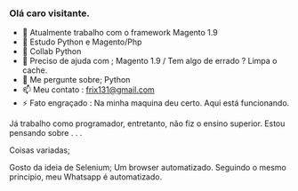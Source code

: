### Olá caro visitante.

<!--
**Gabriel712/Gabriel712** is a ✨ _special_ ✨ repository because its `README.md` (this file) appears on your GitHub profile.

Here are some ideas to get you started:

- 🔭 I’m currently working on ...
- 🌱 I’m currently learning ...
- 👯 I’m looking to collaborate on ...
- 🤔 I’m looking for help with ...
- 💬 Ask me about ...
- 📫 How to reach me: ...
- 😄 Pronouns: ...
- ⚡ Fun fact: ...
-->
- 🔭 Atualmente trabalho com o framework Magento 1.9
- 🌱 Estudo Python e Magento/Php
- 👯 Collab Python
- 🤔 Preciso de ajuda com ; Magento 1.9 / Tem algo de errado ? Limpa o cache.
- 💬 Me pergunte sobre; Python
- 📫 Meu contato : frix131@gmail.com
- ⚡ Fato engraçado : Na minha maquina deu certo.  Aqui está funcionando.

Já trabalho como programador, entretanto, não fiz o ensino superior. Estou pensando sobre . . .



Coisas variadas;

Gosto da ideia de Selenium; Um browser automatizado.
Seguindo o mesmo principio, meu Whatsapp é automatizado.
